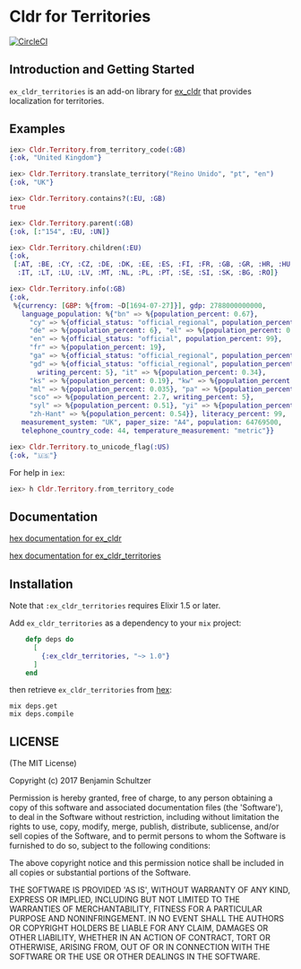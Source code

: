 # Cldr for Territories

[![CircleCI](https://circleci.com/gh/Schultzer/cldr_territories.svg?style=svg)](https://circleci.com/gh/Schultzer/cldr_territories)

## Introduction and Getting Started

`ex_cldr_territories` is an add-on library for [ex_cldr](https://hex.pm/packages/ex_cldr) that provides localization for territories.


## Examples

```elixir
iex> Cldr.Territory.from_territory_code(:GB)
{:ok, "United Kingdom"}

iex> Cldr.Territory.translate_territory("Reino Unido", "pt", "en")
{:ok, "UK"}

iex> Cldr.Territory.contains?(:EU, :GB)
true

iex> Cldr.Territory.parent(:GB)
{:ok, [:"154", :EU, :UN]}

iex> Cldr.Territory.children(:EU)
{:ok,
 [:AT, :BE, :CY, :CZ, :DE, :DK, :EE, :ES, :FI, :FR, :GB, :GR, :HR, :HU, :IE,
  :IT, :LT, :LU, :LV, :MT, :NL, :PL, :PT, :SE, :SI, :SK, :BG, :RO]}

iex> Cldr.Territory.info(:GB)
{:ok,
 %{currency: [GBP: %{from: ~D[1694-07-27]}], gdp: 2788000000000,
   language_population: %{"bn" => %{population_percent: 0.67},
     "cy" => %{official_status: "official_regional", population_percent: 0.77},
     "de" => %{population_percent: 6}, "el" => %{population_percent: 0.34},
     "en" => %{official_status: "official", population_percent: 99},
     "fr" => %{population_percent: 19},
     "ga" => %{official_status: "official_regional", population_percent: 0.026},
     "gd" => %{official_status: "official_regional", population_percent: 0.099,
       writing_percent: 5}, "it" => %{population_percent: 0.34},
     "ks" => %{population_percent: 0.19}, "kw" => %{population_percent: 0.0031},
     "ml" => %{population_percent: 0.035}, "pa" => %{population_percent: 0.79},
     "sco" => %{population_percent: 2.7, writing_percent: 5},
     "syl" => %{population_percent: 0.51}, "yi" => %{population_percent: 0.049},
     "zh-Hant" => %{population_percent: 0.54}}, literacy_percent: 99,
   measurement_system: "UK", paper_size: "A4", population: 64769500,
   telephone_country_code: 44, temperature_measurement: "metric"}}

iex> Cldr.Territory.to_unicode_flag(:US)
{:ok, "🇺🇸"}
```

For help in `iex`:

```elixir
iex> h Cldr.Territory.from_territory_code
```

## Documentation

[hex documentation for ex_cldr](https://hexdocs.pm/ex_cldr/)

[hex documentation for ex_cldr_territories](https://hexdocs.pm/ex_cldr_territories/)

## Installation

Note that `:ex_cldr_territories` requires Elixir 1.5 or later.

Add `ex_cldr_territories` as a dependency to your `mix` project:

```elixir
    defp deps do
      [
        {:ex_cldr_territories, "~> 1.0"}
      ]
    end
```

then retrieve `ex_cldr_territories` from [hex](https://hex.pm/packages/ex_cldr_territories):

    mix deps.get
    mix deps.compile


## LICENSE

(The MIT License)

Copyright (c) 2017 Benjamin Schultzer

Permission is hereby granted, free of charge, to any person obtaining a copy of this software and associated documentation files (the 'Software'), to deal in the Software without restriction, including without limitation the rights to use, copy, modify, merge, publish, distribute, sublicense, and/or sell copies of the Software, and to permit persons to whom the Software is furnished to do so, subject to the following conditions:

The above copyright notice and this permission notice shall be included in all copies or substantial portions of the Software.

THE SOFTWARE IS PROVIDED 'AS IS', WITHOUT WARRANTY OF ANY KIND, EXPRESS OR IMPLIED, INCLUDING BUT NOT LIMITED TO THE WARRANTIES OF MERCHANTABILITY, FITNESS FOR A PARTICULAR PURPOSE AND NONINFRINGEMENT. IN NO EVENT SHALL THE AUTHORS OR COPYRIGHT HOLDERS BE LIABLE FOR ANY CLAIM, DAMAGES OR OTHER LIABILITY, WHETHER IN AN ACTION OF CONTRACT, TORT OR OTHERWISE, ARISING FROM, OUT OF OR IN CONNECTION WITH THE SOFTWARE OR THE USE OR OTHER DEALINGS IN THE SOFTWARE.
